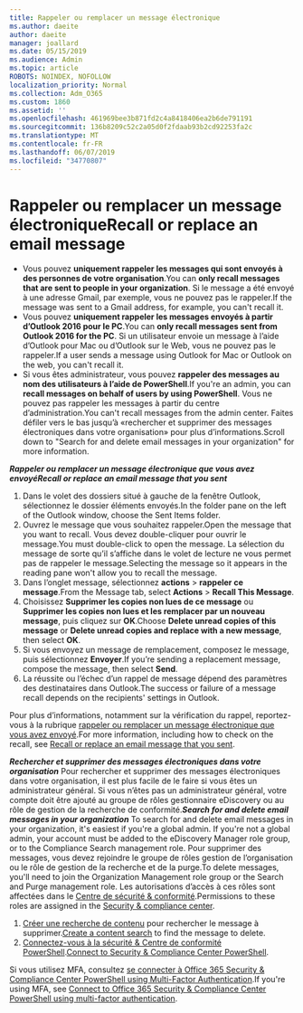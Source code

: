 ```yaml
---
title: Rappeler ou remplacer un message électronique
ms.author: daeite
author: daeite
manager: joallard
ms.date: 05/15/2019
ms.audience: Admin
ms.topic: article
ROBOTS: NOINDEX, NOFOLLOW
localization_priority: Normal
ms.collection: Adm_O365
ms.custom: 1860
ms.assetid: ''
ms.openlocfilehash: 461969bee3b871fd2c4a8418406ea2b6de791191
ms.sourcegitcommit: 136b8209c52c2a05d0f2fdaab93b2cd92253fa2c
ms.translationtype: MT
ms.contentlocale: fr-FR
ms.lasthandoff: 06/07/2019
ms.locfileid: "34770807"
---
```

# <a name="recall-or-replace-an-email-message"></a><span data-ttu-id="7b5b6-102">Rappeler ou remplacer un message électronique</span><span class="sxs-lookup"><span data-stu-id="7b5b6-102">Recall or replace an email message</span></span>

- <span data-ttu-id="7b5b6-103">Vous pouvez **uniquement rappeler les messages qui sont envoyés à des personnes de votre organisation**.</span><span class="sxs-lookup"><span data-stu-id="7b5b6-103">You can **only recall messages that are sent to people in your organization**.</span></span> <span data-ttu-id="7b5b6-104">Si le message a été envoyé à une adresse Gmail, par exemple, vous ne pouvez pas le rappeler.</span><span class="sxs-lookup"><span data-stu-id="7b5b6-104">If the message was sent to a Gmail address, for example, you can't recall it.</span></span>
- <span data-ttu-id="7b5b6-105">Vous pouvez **uniquement rappeler les messages envoyés à partir d’Outlook 2016 pour le PC**.</span><span class="sxs-lookup"><span data-stu-id="7b5b6-105">You can **only recall messages sent from Outlook 2016 for the PC**.</span></span> <span data-ttu-id="7b5b6-106">Si un utilisateur envoie un message à l’aide d’Outlook pour Mac ou d’Outlook sur le Web, vous ne pouvez pas le rappeler.</span><span class="sxs-lookup"><span data-stu-id="7b5b6-106">If a user sends a message using Outlook for Mac or Outlook on the web, you can't recall it.</span></span>
- <span data-ttu-id="7b5b6-107">Si vous êtes administrateur, vous pouvez **rappeler des messages au nom des utilisateurs à l’aide de PowerShell**.</span><span class="sxs-lookup"><span data-stu-id="7b5b6-107">If you're an admin, you can **recall messages on behalf of users by using PowerShell**.</span></span> <span data-ttu-id="7b5b6-108">Vous ne pouvez pas rappeler les messages à partir du centre d’administration.</span><span class="sxs-lookup"><span data-stu-id="7b5b6-108">You can't recall messages from the admin center.</span></span> <span data-ttu-id="7b5b6-109">Faites défiler vers le bas jusqu’à «rechercher et supprimer des messages électroniques dans votre organisation» pour plus d’informations.</span><span class="sxs-lookup"><span data-stu-id="7b5b6-109">Scroll down to "Search for and delete email messages in your organization" for more information.</span></span>

<span data-ttu-id="7b5b6-110">***Rappeler ou remplacer un message électronique que vous avez envoyé***</span><span class="sxs-lookup"><span data-stu-id="7b5b6-110">***Recall or replace an email message that you sent***</span></span>
1. <span data-ttu-id="7b5b6-111">Dans le volet des dossiers situé à gauche de la fenêtre Outlook, sélectionnez le dossier éléments envoyés.</span><span class="sxs-lookup"><span data-stu-id="7b5b6-111">In the folder pane on the left of the Outlook window, choose the Sent Items folder.</span></span>
2. <span data-ttu-id="7b5b6-112">Ouvrez le message que vous souhaitez rappeler.</span><span class="sxs-lookup"><span data-stu-id="7b5b6-112">Open the message that you want to recall.</span></span> <span data-ttu-id="7b5b6-113">Vous devez double-cliquer pour ouvrir le message.</span><span class="sxs-lookup"><span data-stu-id="7b5b6-113">You must double-click to open the message.</span></span> <span data-ttu-id="7b5b6-114">La sélection du message de sorte qu’il s’affiche dans le volet de lecture ne vous permet pas de rappeler le message.</span><span class="sxs-lookup"><span data-stu-id="7b5b6-114">Selecting the message so it appears in the reading pane won't allow you to recall the message.</span></span>
3. <span data-ttu-id="7b5b6-115">Dans l’onglet message, sélectionnez **actions** > **rappeler ce message**.</span><span class="sxs-lookup"><span data-stu-id="7b5b6-115">From the Message tab, select **Actions** > **Recall This Message**.</span></span>
4. <span data-ttu-id="7b5b6-116">Choisissez **Supprimer les copies non lues de ce message** ou **Supprimer les copies non lues et les remplacer par un nouveau message**, puis cliquez sur **OK**.</span><span class="sxs-lookup"><span data-stu-id="7b5b6-116">Choose **Delete unread copies of this message** or **Delete unread copies and replace with a new message**, then select **OK**.</span></span>
5. <span data-ttu-id="7b5b6-117">Si vous envoyez un message de remplacement, composez le message, puis sélectionnez **Envoyer**.</span><span class="sxs-lookup"><span data-stu-id="7b5b6-117">If you’re sending a replacement message, compose the message, then select **Send**.</span></span>
6. <span data-ttu-id="7b5b6-118">La réussite ou l’échec d’un rappel de message dépend des paramètres des destinataires dans Outlook.</span><span class="sxs-lookup"><span data-stu-id="7b5b6-118">The success or failure of a message recall depends on the recipients' settings in Outlook.</span></span> 

<span data-ttu-id="7b5b6-119">Pour plus d’informations, notamment sur la vérification du rappel, reportez-vous à la rubrique [rappeler ou remplacer un message électronique que vous avez envoyé](https://support.office.com/article/35027f88-d655-4554-b4f8-6c0729a723a0).</span><span class="sxs-lookup"><span data-stu-id="7b5b6-119">For more information, including how to check on the recall, see [Recall or replace an email message that you sent](https://support.office.com/article/35027f88-d655-4554-b4f8-6c0729a723a0).</span></span>

<span data-ttu-id="7b5b6-120">***Rechercher et supprimer des messages électroniques dans votre organisation*** Pour rechercher et supprimer des messages électroniques dans votre organisation, il est plus facile de le faire si vous êtes un administrateur général. Si vous n’êtes pas un administrateur général, votre compte doit être ajouté au groupe de rôles gestionnaire eDiscovery ou au rôle de gestion de la recherche de conformité.</span><span class="sxs-lookup"><span data-stu-id="7b5b6-120">***Search for and delete email messages in your organization*** To search for and delete email messages in your organization, it's easiest if you're a global admin. If you're not a global admin, your account must be added to the eDiscovery Manager role group, or to the Compliance Search management role.</span></span> <span data-ttu-id="7b5b6-121">Pour supprimer des messages, vous devez rejoindre le groupe de rôles gestion de l’organisation ou le rôle de gestion de la recherche et de la purge.</span><span class="sxs-lookup"><span data-stu-id="7b5b6-121">To delete messages, you'll need to join the Organization Management role group or the Search and Purge management role.</span></span> <span data-ttu-id="7b5b6-122">Les autorisations d’accès à ces rôles sont affectées dans le [Centre de sécurité & conformité](https://protection.office.com/).</span><span class="sxs-lookup"><span data-stu-id="7b5b6-122">Permissions to these roles are assigned in the [Security & compliance center](https://protection.office.com/).</span></span>

1. <span data-ttu-id="7b5b6-123">[Créer une recherche de contenu](https://docs.microsoft.com/office365/securitycompliance/content-search) pour rechercher le message à supprimer.</span><span class="sxs-lookup"><span data-stu-id="7b5b6-123">[Create a content search](https://docs.microsoft.com/office365/securitycompliance/content-search) to find the message to delete.</span></span>
2. <span data-ttu-id="7b5b6-124">[Connectez-vous à la sécurité & Centre de conformité PowerShell](https://docs.microsoft.com/powershell/exchange/office-365-scc/connect-to-scc-powershell/connect-to-scc-powershell?view=exchange-ps).</span><span class="sxs-lookup"><span data-stu-id="7b5b6-124">[Connect to Security & Compliance Center PowerShell](https://docs.microsoft.com/powershell/exchange/office-365-scc/connect-to-scc-powershell/connect-to-scc-powershell?view=exchange-ps).</span></span> 

<span data-ttu-id="7b5b6-125">Si vous utilisez MFA, consultez [se connecter à Office 365 Security & Compliance Center PowerShell using Multi-Factor Authentication](https://docs.microsoft.com/powershell/exchange/office-365-scc/connect-to-scc-powershell/mfa-connect-to-scc-powershell?view=exchange-ps).</span><span class="sxs-lookup"><span data-stu-id="7b5b6-125">If you're using MFA, see [Connect to Office 365 Security & Compliance Center PowerShell using multi-factor authentication](https://docs.microsoft.com/powershell/exchange/office-365-scc/connect-to-scc-powershell/mfa-connect-to-scc-powershell?view=exchange-ps).</span></span> 
